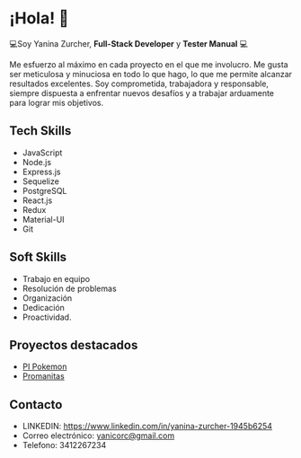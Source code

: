 # ¡Hola! 👋

💻Soy Yanina Zurcher, **Full-Stack Developer** y **Tester Manual** 💻

Me esfuerzo al máximo en cada proyecto en el que me involucro. Me gusta ser meticulosa y minuciosa en todo lo que hago, lo que me permite alcanzar resultados excelentes. Soy comprometida, trabajadora y responsable, siempre dispuesta a enfrentar nuevos desafíos y a trabajar arduamente para lograr mis objetivos.

## Tech Skills

- JavaScript
- Node.js
- Express.js
- Sequelize
- PostgreSQL
- React.js
- Redux
- Material-UI
- Git

## Soft Skills

- Trabajo en equipo
- Resolución de problemas
- Organización 
- Dedicación 
- Proactividad.

## Proyectos destacados

- [PI Pokemon](https://github.com/yanirc1981/PI-POKEMON)
- [Promanitas](https://github.com/yanirc1981/ProManitasClient)


## Contacto

- LINKEDIN: https://www.linkedin.com/in/yanina-zurcher-1945b6254
- Correo electrónico: yanicorc@gmail.com
- Telefono: 3412267234


